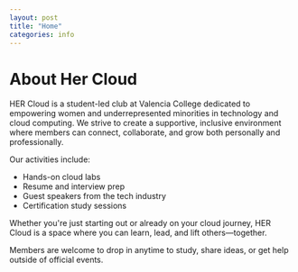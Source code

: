```yaml
---
layout: post
title: "Home"
categories: info
---
```

# About Her Cloud

HER Cloud is a student-led club at Valencia College dedicated to empowering women and underrepresented minorities in technology and cloud computing. We strive to create a supportive, inclusive environment where members can connect, collaborate, and grow both personally and professionally.

Our activities include:
- Hands-on cloud labs  
- Resume and interview prep  
- Guest speakers from the tech industry  
- Certification study sessions  

Whether you're just starting out or already on your cloud journey, HER Cloud is a space where you can learn, lead, and lift others—together.

Members are welcome to drop in anytime to study, share ideas, or get help outside of official events.
